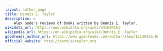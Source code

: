 ```yaml
---
layout: author_page
title: Dennis E. Taylor
description: >
    Alex Gude's reviews of books written by Dennis E. Taylor.
wikidata_url: https://www.wikidata.org/wiki/Q41694161
wikipedia_url: https://en.wikipedia.org/wiki/Dennis_E._Taylor
goodreads_author_url: https://www.goodreads.com/author/show/12130438.Dennis_E_Taylor
official_website: http://dennisetaylor.org
---
```

